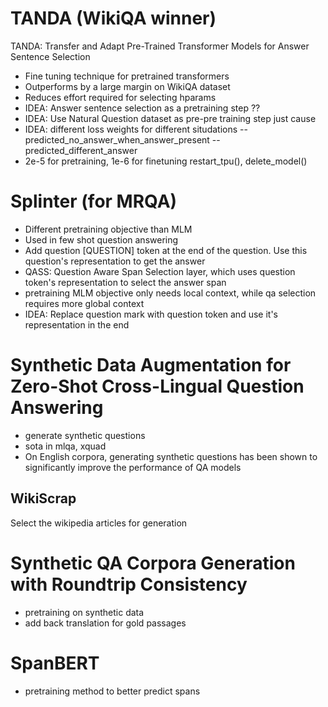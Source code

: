 # TANDA (WikiQA winner)
TANDA: Transfer and Adapt Pre-Trained Transformer Models
for Answer Sentence Selection

- Fine tuning technique for pretrained transformers
- Outperforms by a large margin on WikiQA dataset 
- Reduces effort required for selecting hparams
- IDEA: Answer sentence selection as a pretraining step ??
- IDEA: Use Natural Question dataset as pre-pre training step just cause
- IDEA: 
    different loss weights for different situdations
    -- predicted_no_answer_when_answer_present 
    -- predicted_different_answer 
- 2e-5 for pretraining, 1e-6 for finetuning 
restart_tpu(), delete_model()

# Splinter (for MRQA)
- Different pretraining objective than MLM
- Used in few shot question answering 
- Add question [QUESTION] token at the end of the question. Use this question's representation to get the answer
- QASS: Question Aware Span Selection layer, which uses question token's representation to select the answer span
- pretraining MLM objective only needs local context, while qa selection requires more global context
- IDEA: Replace question mark with question token and use it's representation in the end 

# Synthetic Data Augmentation for Zero-Shot Cross-Lingual Question Answering
- generate synthetic questions
- sota in mlqa, xquad
- On English
corpora, generating synthetic questions has been
shown to significantly improve the performance of
QA models 
## WikiScrap
Select the wikipedia articles for generation

# Synthetic QA Corpora Generation with Roundtrip Consistency
- pretraining on synthetic data
- add back translation for gold passages

# SpanBERT 
- pretraining method to better predict spans